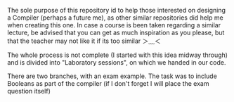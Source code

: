 The sole purpose of this repository id to help those interested on designing a Compiler (perhaps a future me), as other similar repositories did help me when creating this one. In case a course is been taken regarding a similar lecture, be advised that you can get as much inspiration as you please, but that the teacher may not like it if its too similar ＞﹏＜

The whole process is not complete (I started with this idea midway through) and is divided into "Laboratory sessions", on which we handed in our code.

There are two branches, with an exam example. The task was to include Booleans as part of the compiler (if I don't forget I will place the exam question itself)
